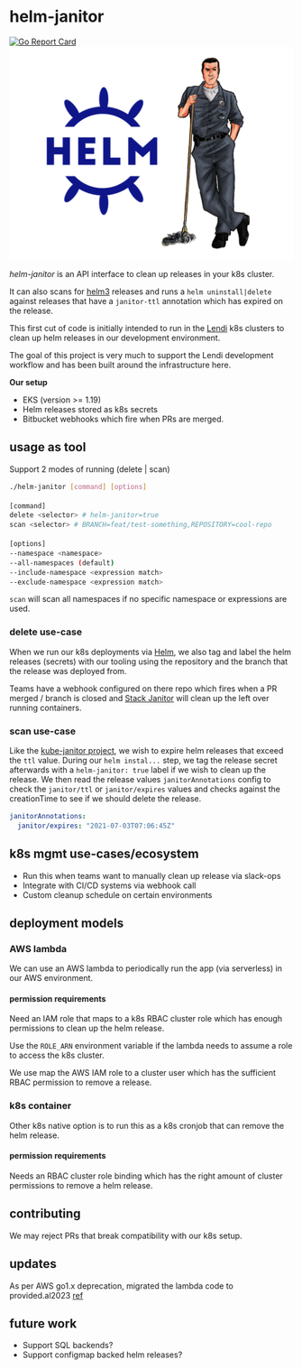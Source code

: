 # helm-janitor
[![Go Report Card](https://goreportcard.com/badge/github.com/lendi-au/helm-janitor)](https://goreportcard.com/report/github.com/lendi-au/helm-janitor)
![Helm+Janitor](art/helm+janitor.png)

_helm-janitor_ is an API interface to clean up releases in your k8s cluster.

It can also scans for [helm3](https://helm.sh/blog/helm-3-released/) releases
and runs a `helm uninstall|delete` against releases that have a `janitor-ttl`
annotation which has expired on the release.

This first cut of code is initially intended to run in the [Lendi](https://www.lendi.com.au)
k8s clusters to clean up helm releases in our development environment.

The goal of this project is very much to support the Lendi development
workflow and has been built around the infrastructure here.

**Our setup**
- EKS (version >= 1.19)
- Helm releases stored as k8s secrets
- Bitbucket webhooks which fire when PRs are merged.

## usage as tool

Support 2 modes of running (delete | scan)

```bash
./helm-janitor [command] [options]

[command]
delete <selector> # helm-janitor=true
scan <selector> # BRANCH=feat/test-something,REPOSITORY=cool-repo

[options]
--namespace <namespace>
--all-namespaces (default)
--include-namespace <expression match>
--exclude-namespace <expression match>
```

`scan` will scan all namespaces if no specific namespace or expressions are
used.

### delete use-case

When we run our k8s deployments via [Helm](https://helm.sh), we also tag and
label the helm releases (secrets) with our tooling using the repository and
the branch that the release was deployed from.

Teams have a webhook configured on there repo which fires when a PR merged /
branch is closed and [Stack Janitor](https://github.com/lendi-au/stackjanitor)
will clean up the left over running containers.

### scan use-case

Like the [kube-janitor project](https://codeberg.org/hjacobs/kube-janitor),
we wish to expire helm releases that exceed the `ttl` value. During our
`helm instal...` step, we tag the release secret afterwards with a
`helm-janitor: true` label if we wish to clean up the release. We then read the
release values `janitorAnnotations` config to check the `janitor/ttl` or
`janitor/expires` values and checks against the creationTime to see if we
should delete the release.

```yaml
janitorAnnotations:
  janitor/expires: "2021-07-03T07:06:45Z"
```

## k8s mgmt use-cases/ecosystem

- Run this when teams want to manually clean up release via slack-ops
- Integrate with CI/CD systems via webhook call
- Custom cleanup schedule on certain environments

## deployment models

### AWS lambda

We can use an AWS lambda to periodically run the app (via serverless) in our
AWS environment.

#### permission requirements

Need an IAM role that maps to a k8s RBAC cluster role which has enough
permissions to clean up the helm release.

Use the `ROLE_ARN` environment variable if the lambda needs to assume a role to
access the k8s cluster.

We use map the AWS IAM role to a cluster user which has the sufficient RBAC
permission to remove a release.

### k8s container

Other k8s native option is to run this as a k8s cronjob that can remove the
helm release.

#### permission requirements

Needs an RBAC cluster role binding which has the right amount of cluster
permissions to remove a helm release.

## contributing

We may reject PRs that break compatibility with our k8s setup.

## updates

As per AWS go1.x deprecation, migrated the lambda code to provided.al2023
[ref](https://aws.amazon.com/blogs/compute/migrating-aws-lambda-functions-from-the-go1-x-runtime-to-the-custom-runtime-on-amazon-linux-2/)

## future work

- Support SQL backends?
- Support configmap backed helm releases?